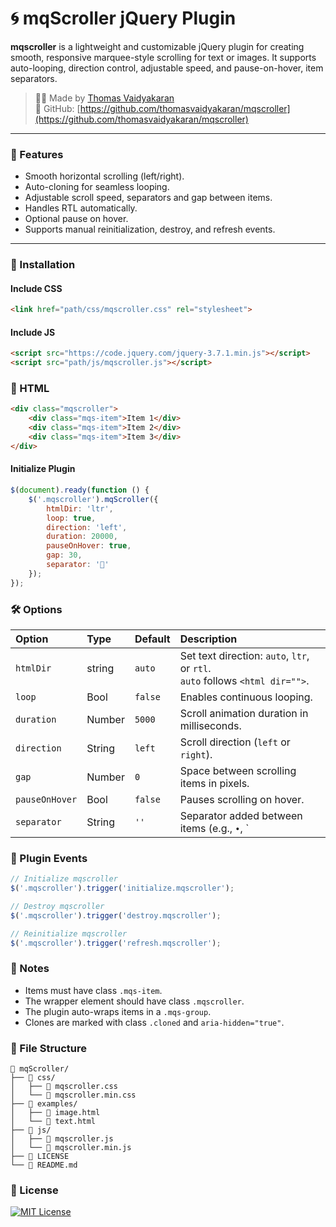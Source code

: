 # 🌀 mqScroller jQuery Plugin

**mqscroller** is a lightweight and customizable jQuery plugin for creating smooth, responsive marquee-style scrolling for text or images. It supports auto-looping, direction control, adjustable speed, and pause-on-hover, item separators.

> 👨‍💻 Made by [Thomas Vaidyakaran](https://github.com/thomasvaidyakaran)  
> 🔗 GitHub: [https://github.com/thomasvaidyakaran/mqscroller](https://github.com/thomasvaidyakaran/mqscroller)

---

### 🌟 Features

- Smooth horizontal scrolling (left/right).
- Auto-cloning for seamless looping.
- Adjustable scroll speed, separators and gap between items.
- Handles RTL automatically.
- Optional pause on hover.
- Supports manual reinitialization, destroy, and refresh events.

---

### 🔧 Installation

#### Include CSS
```html
<link href="path/css/mqscroller.css" rel="stylesheet">
```

#### Include JS
```html
<script src="https://code.jquery.com/jquery-3.7.1.min.js"></script>
<script src="path/js/mqscroller.js"></script>
```
### 🚀 HTML

```html
<div class="mqscroller"> 
    <div class="mqs-item">Item 1</div>
    <div class="mqs-item">Item 2</div> 
    <div class="mqs-item">Item 3</div> 
</div>
```

#### Initialize Plugin
```javascript
$(document).ready(function () { 
    $('.mqscroller').mqScroller({
        htmlDir: 'ltr',
        loop: true,
        direction: 'left',
        duration: 20000,
        pauseOnHover: true,
        gap: 30,
        separator: '💎'
    }); 
});
```

### 🛠️ Options

| Option         | Type    | Default | Description                                                                      |
| :--------      | :------ | :------ | :------------------------------------------------------------------------------- |
| `htmlDir`      | string  | `auto`  | Set text direction: `auto`, `ltr`, or `rtl`. <br>`auto` follows `<html dir="">`. |
| `loop`         | Bool    | `false` | Enables continuous looping.                                                      |
| `duration`     | Number  | `5000`  | Scroll animation duration in milliseconds.                                       |
| `direction`    | String  | `left`  | Scroll direction (`left` or `right`).                                            |
| `gap`          | Number  | `0`     | Space between scrolling items in pixels.                                         |
| `pauseOnHover` | Bool    | `false` | Pauses scrolling on hover.                                                       |
| `separator`    | String  | `''`      | Separator added between items (e.g., `•`, `|` or '💎').                          |

### 🔁 Plugin Events

```javascript
// Initialize mqscroller
$('.mqscroller').trigger('initialize.mqscroller');

// Destroy mqscroller 
$('.mqscroller').trigger('destroy.mqscroller');

// Reinitialize mqscroller
$('.mqscroller').trigger('refresh.mqscroller');
```

### 🧩 Notes
- Items must have class `.mqs-item`.
- The wrapper element should have class `.mqscroller`.
- The plugin auto-wraps items in a `.mqs-group`.
- Clones are marked with class `.cloned` and `aria-hidden="true"`.
<!--
### 🖥️ Demo
See a live demo on [CodePen](https://github.com/thomasvaidyakaran) or check out the examples folder.
-->

### 📁 File Structure
```filetree
📁 mqScroller/
├── 📁 css/
│   ├── 📄 mqscroller.css
│   └── 📄 mqscroller.min.css
├── 📁 examples/
│   ├── 📄 image.html
│   └── 📄 text.html
├── 📁 js/
│   ├── 📄 mqscroller.js
│   └── 📄 mqscroller.min.js
├── 📄 LICENSE
└── 📄 README.md
```

### 📝 License

[![MIT License](https://img.shields.io/badge/License-MIT-green.svg)](https://choosealicense.com/licenses/mit/)
